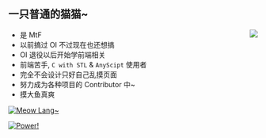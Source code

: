 ## 一只普通的猫猫~

<a href="https://github.com/Cattttttttt"><img align="right" src="https://github-readme-stats.vercel.app/api?username=Cattttttttt&show_icons=true&hide_title=true&include_all_commits=true&count_private=true" /></a>

- 是 MtF
- 以前搞过 OI 不过现在也还想搞
- OI 退役以后开始学前端相关
- 前端苦手, `C with STL` & `AnyScipt` 使用者
- 完全不会设计只好自己乱摸页面
- 努力成为各种项目的 Contributor 中~
- 摸大鱼真爽

[![Meow Lang~](https://github-readme-stats.vercel.app/api/top-langs?username=Cattttttttt&hide=css,html)](https://github.com/Cattttttttt)

[![Power!](https://img.shields.io/badge/Powered%20by-%20anuraghazra%20%2F%20github--readme--stats%20-ff69b4)](https://github.com/anuraghazra/github-readme-stats)
